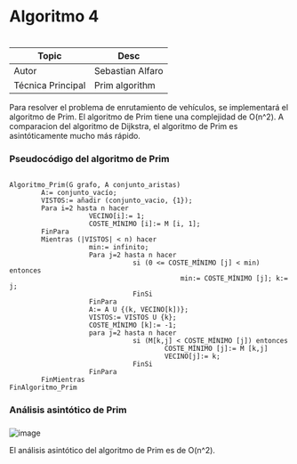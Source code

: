# Algoritmo 4 <h1>
  
Topic | Desc
------------ | -------------
Autor | Sebastian Alfaro
Técnica Principal | Prim algorithm

Para resolver el problema de enrutamiento de vehículos, se implementará el algoritmo de Prim. 
El algoritmo de Prim tiene una complejidad de O(n^2). 
A comparacion del algoritmo de Dijkstra, el algoritmo de Prim es asintóticamente mucho más rápido.

### Pseudocódigo del algoritmo de Prim <h2>

  	Algoritmo_Prim(G grafo, A conjunto_aristas)
            A:= conjunto_vacío;
            VISTOS:= añadir (conjunto_vacio, {1});
            Para i=2 hasta n hacer
                        VECINO[i]:= 1;
                        COSTE_MÍNIMO [i]:= M [i, 1];
            FinPara
            Mientras (|VISTOS| < n) hacer           
                        min:= infinito;
                        Para j=2 hasta n hacer
                                   si (0 <= COSTE_MÍNIMO [j] < min) entonces
                                               min:= COSTE_MÍNIMO [j]; k:= j;
                                   FinSi
                        FinPara
                        A:= A U {(k, VECINO[k])};
                        VISTOS:= VISTOS U {k};
                        COSTE_MÍNIMO [k]:= -1;
                        para j=2 hasta n hacer
                                   si (M[k,j] < COSTE_MÍNIMO [j]) entonces                   
                                           COSTE_MÍNIMO [j]:= M [k,j]                                          
                                           VECINO[j]:= k;
                                   FinSi
                        FinPara
            FinMientras
    FinAlgoritmo_Prim

### Análisis asintótico de Prim <h3>

![image](https://media.discordapp.net/attachments/829066700808126487/911881665171816478/unknown.png?width=892&height=504)

El análisis asintótico del algoritmo de Prim es de O(n^2).
